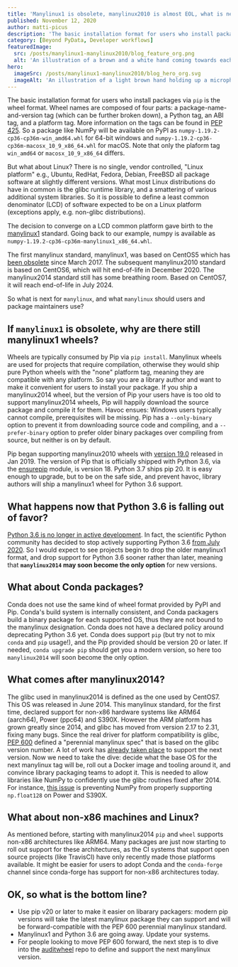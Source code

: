 ```yaml
---
title: 'Manylinux1 is obsolete, manylinux2010 is almost EOL, what is next?'
published: November 12, 2020
author: matti-picus
description: 'The basic installation format for users who install packages via pip is the wheel format. But what about Linux? The first manylinux standard, manylinux1, was based on CentOS5 which has been obsolete since March 2017. So what is next for manylinux, and what manylinux should users and package maintainers use?'
category: [Beyond PyData, Developer workflows]
featuredImage:
  src: /posts/manylinux1-manylinux2010/blog_feature_org.png
  alt: 'An illustration of a brown and a white hand coming towards each other to pass a business card with the logo of Quansight Labs'
hero:
  imageSrc: /posts/manylinux1-manylinux2010/blog_hero_org.svg
  imageAlt: 'An illustration of a light brown hand holding up a microphone, with some graphical elements highlighting the top of the microphone.'
---
```


The basic installation format for users who install packages via `pip` is
the wheel format. Wheel names are composed of four parts: a
package-name-and-version tag (which can be further broken down), a Python tag,
an ABI tag, and a platform tag. More information on the tags can be found in
[PEP 425](https://www.python.org/dev/peps/pep-0425).  So a package like NumPy
will be available on PyPI as `numpy-1.19.2-cp36-cp36m-win_amd64.whl` for 64-bit
windows and `numpy-1.19.2-cp36-cp36m-macosx_10_9_x86_64.whl` for macOS. Note
that only the plaform tag `win_amd64` or `macosx_10_9_x86_64` differs. 

But what about Linux? There is no single, vendor controlled, "Linux platform"
e.g., Ubuntu, RedHat, Fedora, Debian, FreeBSD all package software at slightly
different versions. What most Linux distributions do have in common is the
glibc runtime library, and a smattering of various additional system libraries.
So it is possible to define a least common denominator (LCD) of software
expected to be on a Linux platform (exceptions apply, e.g. non-glibc
distributions).

The decision to converge on a LCD common platform gave birth to the
[manylinux1](https://www.python.org/dev/peps/pep-0513/) standard. Going back
to our example, numpy is available as
`numpy-1.19.2-cp36-cp36m-manylinux1_x86_64.whl`.

The first manylinux standard, manylinux1, was based on CentOS5 which has [been
obsolete](https://endoflife.software/operating-systems/linux/centos) since
March 2017. The subsequent manylinux2010 standard is based on CentOS6, which
will hit end-of-life in December 2020. The manylinux2014 standard still has some
breathing room. Based on CentOS7, it will reach end-of-life in July 2024.

So what is next for `manylinux`, and what `manylinux` should users and package
maintainers use?

## If `manylinux1` is obsolete, why are there still manylinux1 wheels?

Wheels are typically consumed by Pip via `pip install`. Manylinux wheels are
used for projects that require compilation, otherwise they would ship
pure Python wheels with the "none" platform tag, meaning they are compatible with
any platform. So say you are a library author and want to make it convenient
for users to install your package. If you ship a manylinux2014 wheel, but the
version of Pip your users have is too old to support manylinux2014 wheels, Pip
will happily download the source package and compile it for them. Havoc ensues:
Windows users typically cannot compile, prerequisites will be missing. Pip has
a `--only-binary` option to prevent it from downloading source code and
compiling, and a `--prefer-binary` option to prefer older binary packages over
compiling from source, but neither is on by default.

Pip began supporting manylinux2010 wheels with [version
19.0](https://github.com/pypa/pip/blob/master/NEWS.rst#190-2019-01-22)
released in Jan 2019. The version of Pip that is officially shipped with Python 3.6, via
the [ensurepip](https://docs.python.org/3.6/library/ensurepip.html) module, is
version 18. Python 3.7 ships pip 20. It is easy enough to upgrade, but to be on
the safe side, and prevent havoc, library authors will ship a manylinux1 wheel
for Python 3.6 support.

## What happens now that Python 3.6 is falling out of favor?
[Python 3.6 is no longer in active
development](https://www.python.org/dev/peps/pep-0494). In fact, the scientific
Python community has decided to stop actively supporting Python 3.6 [from
July 2020](https://numpy.org/neps/nep-0029-deprecation_policy.html#support-table).
So I would expect to see projects begin to drop the older manylinux1 format,
and drop support for Python 3.6 sooner rather than later, meaning that
**`manylinux2014` may soon become the only option** for new versions.

## What about Conda packages?
Conda does not use the same kind of wheel format provided by PyPI and Pip. Conda's
build system is internally consistent, and Conda packagers build a binary
package for each supported OS, thus they are not bound to the manylinux
designation. Conda does not have a declared policy around deprecating Python
3.6 yet. Conda does support `pip` (but try not to mix `conda` and `pip`
usage!), and the Pip provided should be version 20 or later. If needed,
`conda upgrade pip` should get you a modern version, so here too
`manylinux2014` will soon become the only option.

## What comes after manylinux2014?
The glibc used in manylinux2014 is defined as the one used by CentOS7. This OS
was released in June 2014. This manylinux standard, for the first time,
declared support for non-x86 hardware systems like ARM64 (aarch64), Power
(ppc64) and S390X.  However the ARM platform has grown greatly since 2014, and
glibc has moved from version 2.17 to 2.31, fixing many bugs. Since the real
driver for platform compatibility is glibc, [PEP
600](https://www.python.org/dev/peps/pep-0600/) defined a "perennial manylinux
spec" that is based on the glibc version number. A lot of work has [already
taken place](https://github.com/pypa/manylinux/issues/542) to support the next
version. Now we need to take the dive: decide what the base OS for the next
manylinux tag will be, roll out a Docker image and tooling around it, and
convince library packaging teams to adopt it. This is needed to allow libraries
like NumPy to confidently use the glibc routines fixed after 2014. For
instance, [this issue](https://github.com/numpy/numpy/issues/15763) is
preventing NumPy from properly supporting `np.float128` on Power and S390X.

## What about non-x86 machines and Linux?

As mentioned before, starting with manylinux2014 `pip` and `wheel` supports
non-x86 architectures like ARM64. Many packages are just now starting to roll
out support for these architectures, as the CI systems that support open source
projects (like TravisCI) have only recently made those platforms available.
It might be easier for users to adopt Conda and the `conda-forge` channel
since conda-forge has support for non-x86 architectures today.

## OK, so what is the bottom line?

- Use pip v20 or later to make it easier on libarary packagers: modern pip
  versions will take the latest manylinux package they can support and will be
  forward-compatible with the PEP 600 perennial manylinux standard.
- Manylinux1 and Python 3.6 are going away. Update your systems.
- For people looking to move PEP 600 forward, the next step is to dive into the
  [auditwheel](https://github.com/pypa/auditwheel) repo to define and support
  the next manylinux version. 
